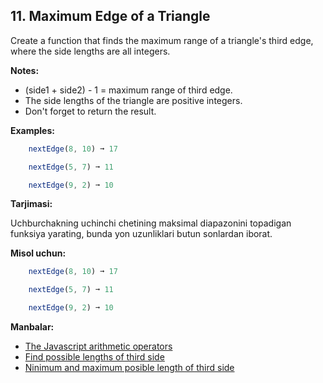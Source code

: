 ## 11. Maximum Edge of a Triangle

Create a function that finds the maximum range of a triangle's third edge, where the side lengths are all integers.

**Notes:**

- (side1 + side2) - 1 = maximum range of third edge.
- The side lengths of the triangle are positive integers.
- Don't forget to return the result.

**Examples:**

```js
    nextEdge(8, 10) ➞ 17

    nextEdge(5, 7) ➞ 11

    nextEdge(9, 2) ➞ 10
```

**Tarjimasi:**

Uchburchakning uchinchi chetining maksimal diapazonini topadigan funksiya yarating, bunda yon uzunliklari butun sonlardan iborat.

**Misol uchun:**

```js
    nextEdge(8, 10) ➞ 17

    nextEdge(5, 7) ➞ 11

    nextEdge(9, 2) ➞ 10
```

**Manbalar:**

- [The Javascript arithmetic operators](https://flaviocopes.com/javascript-math-operators/)
- [Find possible lengths of third side](https://www.youtube.com/watch?v=VW0UM88eLYY)
- [Ninimum and maximum posible length of third side](https://www.geeksforgeeks.org/minimum-and-maximum-possible-length-of-the-third-side-of-a-triangle/)